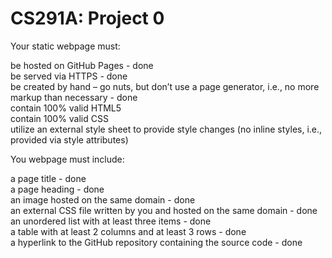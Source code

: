 # CS291A: Project 0

Your static webpage must:

be hosted on GitHub Pages - done <br />
be served via HTTPS - done <br />
be created by hand – go nuts, but don’t use a page generator, i.e., no more markup than necessary - done <br />
contain 100% valid HTML5 <br />
contain 100% valid CSS <br />
utilize an external style sheet to provide style changes (no inline styles, i.e., provided via style attributes) <br /> 

You webpage must include:

a page title - done <br />
a page heading - done <br />
an image hosted on the same domain - done <br />
an external CSS file written by you and hosted on the same domain - done <br />
an unordered list with at least three items - done <br />
a table with at least 2 columns and at least 3 rows - done <br />
a hyperlink to the GitHub repository containing the source code - done <br />
